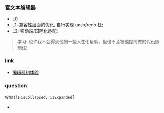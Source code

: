 ### 富文本编辑器

* L0
* L1: 兼容性层面的优化, 自行实现 undo/redo 栈;
* L2: 移动端/国际化适配;

> 学习: 也许我不会得到他的一些人性化帮助，但也不会被他提前做的假设限制住!

### link

* [编辑器初体验](https://zhuanlan.zhihu.com/p/90931631)

### question

what is `isCollapsed`、`isExpanded`?

*
